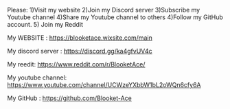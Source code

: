 Please: 
1)Visit my website
2)Join my Discord server
3)Subscribe my Youtube channel
4)Share my Youtube channel to others
4)Follow my GitHub account.
5) Join my Reddit

My WEBSITE : https://blooketace.wixsite.com/main

My discord server : https://discord.gg/ka4gfvUV4c

My reedit: https://www.reddit.com/r/BlooketAce/

My youtube channel: https://www.youtube.com/channel/UCWzeYXbbW1bL2oWQn6cfy6A

My GitHub : https://github.com/Blooket-Ace
